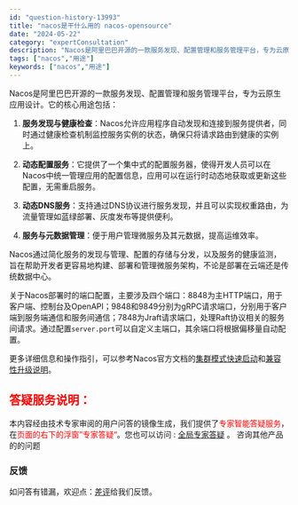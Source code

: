 ```yaml
---
id: "question-history-13993"
title: "nacos是干什么用的 nacos-opensource"
date: "2024-05-22"
category: "expertConsultation"
description: "Nacos是阿里巴巴开源的一款服务发现、配置管理和服务管理平台，专为云原生应用设计。它的核心用途包括：1. **服务发现与健康检查**：Nacos允许应用程序自动发现和连接到服务提供者，同时通过健康检查机制监控服务实例的状态，确保只将请求路由到健康的实例上。2. **动态配置服务**：它提供了一个集"
tags: ["nacos","用途"]
keywords: ["nacos","用途"]
---
```


Nacos是阿里巴巴开源的一款服务发现、配置管理和服务管理平台，专为云原生应用设计。它的核心用途包括：

1. **服务发现与健康检查**：Nacos允许应用程序自动发现和连接到服务提供者，同时通过健康检查机制监控服务实例的状态，确保只将请求路由到健康的实例上。

2. **动态配置服务**：它提供了一个集中式的配置服务器，使得开发人员可以在Nacos中统一管理应用的配置信息，应用可以在运行时动态地获取或更新这些配置，无需重启服务。

3. **动态DNS服务**：支持通过DNS协议进行服务发现，并且可以实现权重路由，为流量管理如蓝绿部署、灰度发布等提供便利。

4. **服务与元数据管理**：便于用户管理微服务及其元数据，提高运维效率。

Nacos通过简化服务的发现与管理、配置的存储与分发，以及服务的健康监测，旨在帮助开发者更容易地构建、部署和管理微服务架构，不论是部署在云端还是传统数据中心。

关于Nacos部署时的端口配置，主要涉及四个端口：8848为主HTTP端口，用于客户端、控制台及OpenAPI；9848和9849分别为gRPC请求端口，分别用于客户端到服务端通信和服务间通信；7848为Jraft请求端口，处理Raft协议相关的服务间请求。通过配置`server.port`可以自定义主端口，其余端口将根据偏移量自动配置。

更多详细信息和操作指引，可以参考Nacos官方文档的[集群模式快速启动](https://nacos.io/docs/latest/guide/admin/cluster-mode-quick-start/)和[兼容性升级说明](https://nacos.io/docs/latest/upgrading/200-compatibility/)。
## <font color="#FF0000">答疑服务说明：</font> 

本内容经由技术专家审阅的用户问答的镜像生成，我们提供了<font color="#FF0000">专家智能答疑服务</font>，在<font color="#FF0000">页面的右下的浮窗”专家答疑“</font>。您也可以访问 : [全局专家答疑](https://opensource.alibaba.com/chatBot) 。 咨询其他产品的的问题

### 反馈
如问答有错漏，欢迎点：[差评](https://ai.nacos.io/user/feedbackByEnhancerGradePOJOID?enhancerGradePOJOId=14011)给我们反馈。
